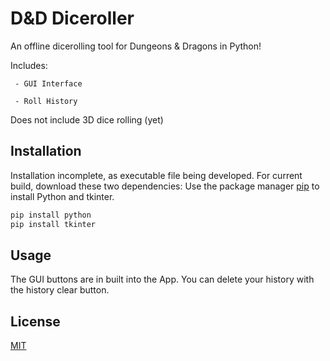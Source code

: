  # D&D Diceroller

 An offline dicerolling tool for Dungeons & Dragons in Python!

 Includes:

     - GUI Interface
     
     - Roll History

 Does not include 3D dice rolling (yet)

 ## Installation

 Installation incomplete, as executable file being developed. For current build, download these two dependencies:
 Use the package manager [pip](https://pip.pypa.io/en/stable/) to install Python and tkinter.

 ```bash
 pip install python
 pip install tkinter
 ```

 ## Usage

 The GUI buttons are in built into the App. You can delete your history with the history clear button.


 ## License
 [MIT](https://choosealicense.com/licenses/mit/)
